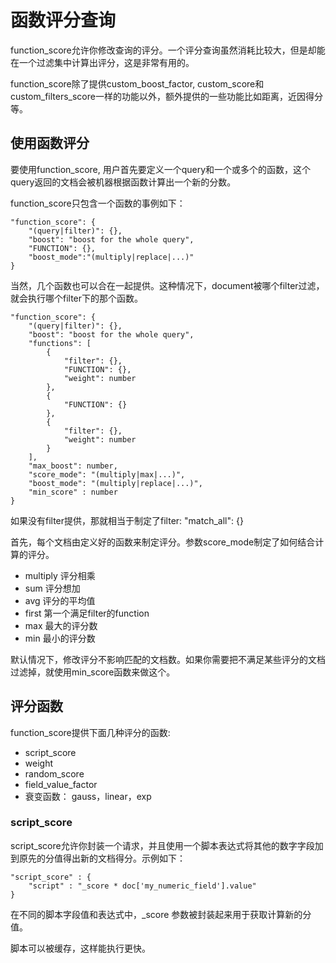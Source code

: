 # 函数评分查询

function_score允许你修改查询的评分。一个评分查询虽然消耗比较大，但是却能在一个过滤集中计算出评分，这是非常有用的。

function_score除了提供custom_boost_factor, custom_score和custom_filters_score一样的功能以外，额外提供的一些功能比如距离，近因得分等。

## 使用函数评分

要使用function_score, 用户首先要定义一个query和一个或多个的函数，这个query返回的文档会被机器根据函数计算出一个新的分数。

function_score只包含一个函数的事例如下：

```
"function_score": {
    "(query|filter)": {},
    "boost": "boost for the whole query",
    "FUNCTION": {},  
    "boost_mode":"(multiply|replace|...)"
}
```

当然，几个函数也可以合在一起提供。这种情况下，document被哪个filter过滤，就会执行哪个filter下的那个函数。

```
"function_score": {
    "(query|filter)": {},
    "boost": "boost for the whole query",
    "functions": [
        {
            "filter": {},
            "FUNCTION": {},
            "weight": number
        },
        {
            "FUNCTION": {}
        },
        {
            "filter": {},
            "weight": number
        }
    ],
    "max_boost": number,
    "score_mode": "(multiply|max|...)",
    "boost_mode": "(multiply|replace|...)",
    "min_score" : number
}
```

如果没有filter提供，那就相当于制定了filter: "match_all": {}

首先，每个文档由定义好的函数来制定评分。参数score_mode制定了如何结合计算的评分。

* multiply 评分相乘
* sum 评分想加
* avg 评分的平均值
* first 第一个满足filter的function
* max 最大的评分数
* min 最小的评分数

默认情况下，修改评分不影响匹配的文档数。如果你需要把不满足某些评分的文档过滤掉，就使用min_score函数来做这个。

## 评分函数

function_score提供下面几种评分的函数:

* script_score
* weight
* random_score
* field_value_factor
* 衰变函数： gauss，linear，exp

### script_score

script_score允许你封装一个请求，并且使用一个脚本表达式将其他的数字字段加到原先的分值得出新的文档得分。示例如下：

```
"script_score" : {
    "script" : "_score * doc['my_numeric_field'].value"
}
```

在不同的脚本字段值和表达式中，\_score 参数被封装起来用于获取计算新的分值。

脚本可以被缓存，这样能执行更快。
